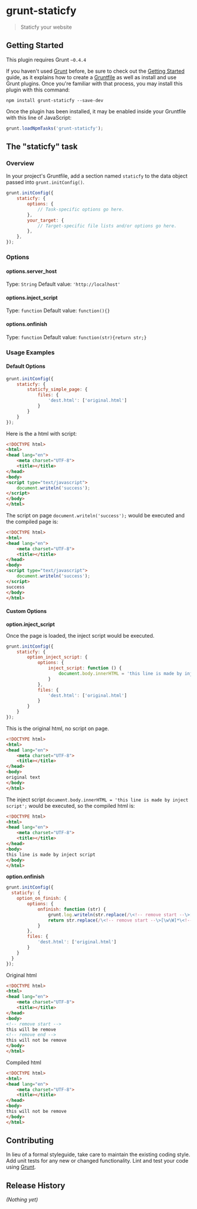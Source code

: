# grunt-staticfy

> Staticfy your website

## Getting Started
This plugin requires Grunt `~0.4.4`

If you haven't used [Grunt](http://gruntjs.com/) before, be sure to check out the [Getting Started](http://gruntjs.com/getting-started) guide, as it explains how to create a [Gruntfile](http://gruntjs.com/sample-gruntfile) as well as install and use Grunt plugins. Once you're familiar with that process, you may install this plugin with this command:

```shell
npm install grunt-staticfy --save-dev
```

Once the plugin has been installed, it may be enabled inside your Gruntfile with this line of JavaScript:

```js
grunt.loadNpmTasks('grunt-staticfy');
```

## The "staticfy" task

### Overview
In your project's Gruntfile, add a section named `staticfy` to the data object passed into `grunt.initConfig()`.

```js
grunt.initConfig({
	staticfy: {
		options: {
			// Task-specific options go here.
		},
		your_target: {
			// Target-specific file lists and/or options go here.
		},
	},
});
```

### Options

#### options.server_host
Type: `String`
Default value: `'http://localhost'`

#### options.inject_script
Type: `function`
Default value: `function(){}`

#### options.onfinish
Type: `function`
Default value: `function(str){return str;}`

### Usage Examples

#### Default Options

```js
grunt.initConfig({
	staticfy: {
		staticfy_simple_page: {
		    files: {
		        'dest.html': ['original.html']
		    }
		}
	}
});
```

Here is the a html with script:

```html
<!DOCTYPE html>
<html>
<head lang="en">
    <meta charset="UTF-8">
    <title></title>
</head>
<body>
<script type="text/javascript">
    document.writeln('success');
</script>
</body>
</html>
```

The script on page `document.writeln('success');` would be executed and the compiled page is:

```html
<!DOCTYPE html>
<html>
<head lang="en">
    <meta charset="UTF-8">
    <title></title>
</head>
<body>
<script type="text/javascript">
    document.writeln('success');
</script>
success
</body>
</html>
```

#### Custom Options

**option.inject_script**

Once the page is loaded, the inject script would be executed.

```js
grunt.initConfig({
	staticfy: {
		option_inject_script: {
		    options: {
		        inject_script: function () {
		            document.body.innerHTML = 'this line is made by inject script';
		        }
		    },
		    files: {
		        'dest.html': ['original.html']
		    }
		}
	}
});
```

This is the original html, no script on page.

```html
<!DOCTYPE html>
<html>
<head lang="en">
    <meta charset="UTF-8">
    <title></title>
</head>
<body>
original text
</body>
</html>
```

The inject script `document.body.innerHTML = 'this line is made by inject script';` would be executed, so the compiled html is:

```html
<!DOCTYPE html>
<html>
<head lang="en">
    <meta charset="UTF-8">
    <title></title>
</head>
<body>
this line is made by inject script
</body>
</html>
```

**option.onfinish**

```js
grunt.initConfig({
  staticfy: {
    option_on_finish: {
        options: {
            onfinish: function (str) {
                grunt.log.writeln(str.replace(/\<!-- remove start --\>[\w\W]*\<!-- remove end --\>/gi, ''));
                return str.replace(/\<!-- remove start --\>[\w\W]*\<!-- remove end --\>/gi, '');
            }
        },
        files: {
	        'dest.html': ['original.html']
        }
    }
  }
});
```

Original html

```html
<!DOCTYPE html>
<html>
<head lang="en">
    <meta charset="UTF-8">
    <title></title>
</head>
<body>
<!-- remove start -->
this will be remove
<!-- remove end -->
this will not be remove
</body>
</html>
```

Compiled html

```html
<!DOCTYPE html>
<html>
<head lang="en">
    <meta charset="UTF-8">
    <title></title>
</head>
<body>
this will not be remove
</body>
</html>
```


## Contributing
In lieu of a formal styleguide, take care to maintain the existing coding style. Add unit tests for any new or changed functionality. Lint and test your code using [Grunt](http://gruntjs.com/).

## Release History
_(Nothing yet)_
